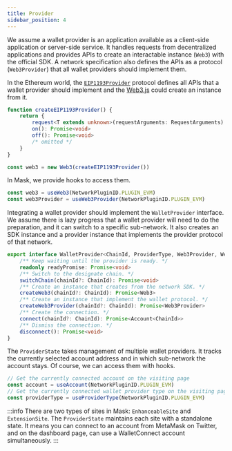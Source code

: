 ```yaml
---
title: Provider
sidebar_position: 4
---
```


We assume a wallet provider is an application available as a client-side application or server-side service. It handles requests from decentralized applications and provides APIs to create an interactable instance (`Web3`) with the official SDK. A network specification also defines the APIs as a protocol (`Web3Provider`) that all wallet providers should implement them.

In the Ethereum world, the [`EIP1193Provider`](https://github.com/DimensionDev/Maskbook/blob/develop/packages/web3-shared/evm/types/index.ts) protocol defines all APIs that a wallet provider should implement and the [Web3.js](https://web3js.readthedocs.io/) could create an instance from it.

```ts
function createEIP1193Provider() {
    return {
        request<T extends unknown>(requestArguments: RequestArguments): Promise<T>
        on(): Promise<void>
        off(): Promise<void>
        /* omitted */
    }
}

const web3 = new Web3(createEIP1193Provider())
```

In Mask, we provide hooks to access them.

```ts
const web3 = useWeb3(NetworkPluginID.PLUGIN_EVM)
const web3Provider = useWeb3Provider(NetworkPluginID.PLUGIN_EVM)
```

Integrating a wallet provider should implement the `WalletProvider` interface. We assume there is lazy progress that a wallet provider will need to do the preparation, and it can switch to a specific sub-network. It also creates an SDK instance and a provider instance that implements the provider protocol of that network.

```ts
export interface WalletProvider<ChainId, ProviderType, Web3Provider, Web3> {
    /** Keep waiting until the provider is ready. */
    readonly readyPromise: Promise<void>
    /** Switch to the designate chain. */
    switchChain(chainId?: ChainId): Promise<void>
    /** Create an instance that creates from the network SDK. */
    createWeb3(chainId?: ChainId): Promise<Web3>
    /** Create an instance that implement the wallet protocol. */
    createWeb3Provider(chainId?: ChainId): Promise<Web3Provider>
    /** Create the connection. */
    connect(chainId?: ChainId): Promise<Account<ChainId>>
    /** Dismiss the connection. */
    disconnect(): Promise<void>
}
```

The `ProviderState` takes management of multiple wallet providers. It tracks the currently selected account address and in which sub-network the account stays. Of course, we can access them with hooks.

```ts
// Get the currently connected account on the visiting page
const account = useAccount(NetworkPluginID.PLUGIN_EVM)
// Get the currently connected wallet provider type on the visiting page
const providerType = useProviderType(NetworkPluginID.PLUGIN_EVM)
```

:::info
There are two types of sites in Mask: `EnhanceableSite` and `ExtensionSite`. The `ProviderState` maintains each site with a standalone state. It means you can connect to an account from MetaMask on Twitter, and on the dashboard page, can use a WalletConnect account simultaneously.
:::
